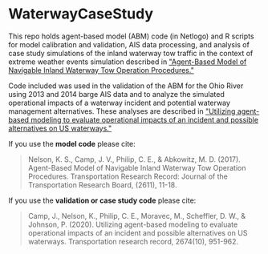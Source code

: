 # WaterwayCaseStudy

This repo holds agent-based model (ABM) code (in Netlogo) and R scripts for model calibration and validation, AIS data processing, and analysis of case study simulations of the inland waterway tow traffic in the context of extreme weather events simulation described in ["Agent-Based Model of Navigable Inland Waterway Tow Operation Procedures."](https://doi.org/10.3141/2611-02)

Code included was used in the validation of the ABM for the Ohio River using 2013 and 2014 barge AIS data and to analyze the simulated operational impacts of a waterway incident and potential waterway management alternatives. These analyses are described in ["Utilizing agent-based modeling to evaluate operational impacts of an incident and possible alternatives on US waterways."](https://doi.org/10.1177/0361198120941504)

If you use the **model code** please cite:

>Nelson, K. S., Camp, J. V., Philip, C. E., & Abkowitz, M. D. (2017). Agent-Based Model of Navigable Inland Waterway Tow Operation Procedures. Transportation Research Record: Journal of the Transportation Research Board, (2611), 11-18.


If you use the **validation or case study code** please cite: 

>Camp, J., Nelson, K., Philip, C. E., Moravec, M., Scheffler, D. W., & Johnson, P. (2020). Utilizing agent-based modeling to evaluate operational impacts of an incident and possible alternatives on US waterways. Transportation research record, 2674(10), 951-962.

